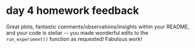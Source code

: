 # day 4 homework feedback

Great plots, fantastic comments/observations/insights within your README, and your code is stellar -- you made wonderful edits to the `run_experiment()` function as requested! Fabulous work!
